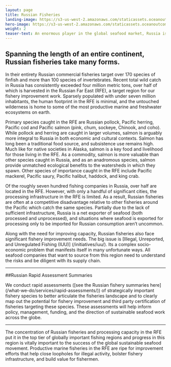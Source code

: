 ```yaml
---
layout: page 
title: Russian Fisheries
landing-image: https://s3-us-west-2.amazonaws.com/staticassets.oceanoutcomes.org/rollover+images/russian-fisheries-hover.jpg
hero-image: https://s3-us-west-2.amazonaws.com/staticassets.oceanoutcomes.org/hero+photos/russianfisherieshero.jpg
weight: 2
teaser-text: An enormous player in the global seafood market, Russia is one of the world’s top ten producers of wild fish. It is also a vitally important region for the future of sustainable seafood.
---
```

## Spanning the length of an entire continent, Russian fisheries take many forms. 

In their entirety Russian commercial fisheries target over 170 species of finfish and more than 100 species of invertebrates. Recent total wild catch in Russia has consistently exceeded four million metric tons, over half of which is harvested in the Russian Far East (RFE), a target region for our fishery improvement work. Sparsely populated with under seven million inhabitants, the human footprint in the RFE is minimal, and the untouched wilderness is home to some of the most productive marine and freshwater ecosystems on earth.

Primary species caught in the RFE are Russian pollock, Pacific herring, Pacific cod and Pacific salmon (pink, chum, sockeye, Chinook, and coho). While pollock and herring are caught in larger volumes, salmon is arguably more integral to Russia in both economic and cultural contexts. Salmon has long been a traditional food source, and subsistence use remains high. Much like for native societies in Alaska, salmon is a key food and livelihood for those living in the RFE. As a commodity, salmon is more valuable than other species caught in Russia, and as an anadromous species, salmon provide unmatched ecological benefits to the watersheds in which they spawn. Other species of importance caught in the RFE include Pacific mackerel, Pacific saury, Pacific halibut, haddock, and king crab.  

Of the roughly seven hundred fishing companies in Russia, over half are located in the RFE. However, with only a handful of significant cities, the processing infrastructure in the RFE is limited. As a result, Russian fisheries are often at a competitive disadvantage relative to other fisheries around the Pacific which catch the same species. Partially due to the lack of sufficient infrastructure, Russia is a net exporter of seafood (both processed and unprocessed), and situations where seafood is exported for processing only to be imported for Russian consumption aren’t uncommon. 

Along with the need for improving capacity, Russian fisheries also face significant fishery improvement needs. The big issue is [Illegal, Unreported, and Unregulated Fishing (IUU)] (/initiatives/iuu/). Its a complex socio-economic problem that manifests itself in many unfortunate ways. All seafood companies that want to source from this region need to understand the risks and be diligent with its supply chain.

---
##Russian Rapid Assessment Summaries

We conduct rapid assessments ([see the Russian fishery summaries here] (/what-we-do/services/rapid-assessments/)) of strategically important fishery species to better articulate the fisheries landscape and to clearly map out the potential for fishery improvement and third party certification of fisheries targeting these species. These assessments will help inform policy, management, funding, and the direction of sustainable seafood work across the globe.

---

The concentration of Russian fisheries and processing capacity in the RFE put it in the top tier of globally important fishing regions and progress in this region is vitally important to the success of the global sustainable seafood movement. Productive marine fisheries in the RFE are ripe for improvement efforts that help close loopholes for illegal activity, bolster fishery infrastructure, and build value for fishermen.
